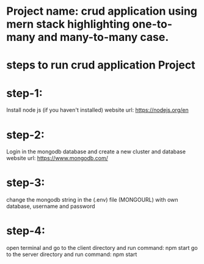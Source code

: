 Project name: crud application using mern stack highlighting one-to-many and many-to-many case.
=========================================================================

steps to run crud application Project
=============================

step-1:
======
Install node js (if you haven't installed)
website url: https://nodejs.org/en

step-2:
======
Login in the mongodb database and create a new cluster and database
website url: https://www.mongodb.com/

step-3:
======
change the mongodb string in the (.env) file (MONGOURL) with own database, username and password

step-4:
======
open terminal and go to the client directory and run command: npm start
go to the server directory and run command: npm start
